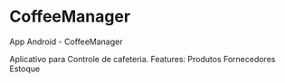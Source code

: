 # CoffeeManager
App Android - CoffeeManager

Aplicativo para Controle de cafeteria.
Features: 
  Produtos
  Fornecedores
  Estoque

